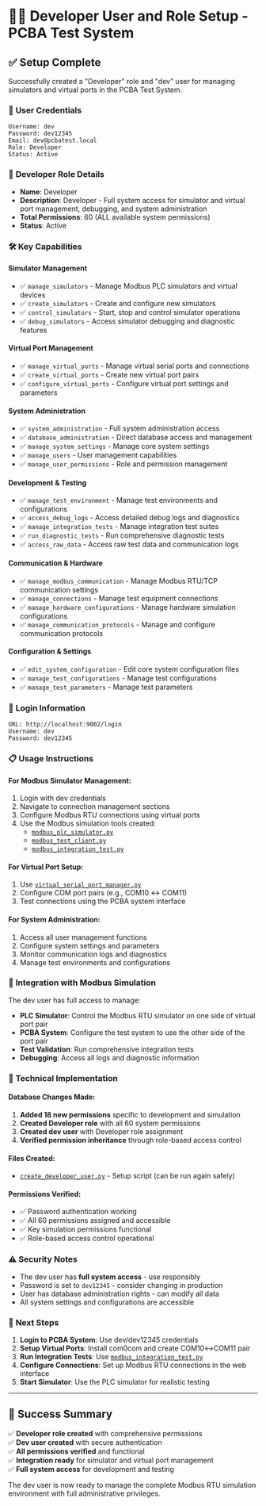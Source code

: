 # 👨‍💻 Developer User and Role Setup - PCBA Test System

## ✅ Setup Complete

Successfully created a "Developer" role and "dev" user for managing simulators and virtual ports in the PCBA Test System.

### 👤 **User Credentials**
```
Username: dev
Password: dev12345
Email: dev@pcbatest.local
Role: Developer
Status: Active
```

### 🔑 **Developer Role Details**
- **Name**: Developer
- **Description**: Developer - Full system access for simulator and virtual port management, debugging, and system administration
- **Total Permissions**: 60 (ALL available system permissions)
- **Status**: Active

### 🛠️ **Key Capabilities**

#### **Simulator Management**
- ✅ `manage_simulators` - Manage Modbus PLC simulators and virtual devices
- ✅ `create_simulators` - Create and configure new simulators
- ✅ `control_simulators` - Start, stop and control simulator operations
- ✅ `debug_simulators` - Access simulator debugging and diagnostic features

#### **Virtual Port Management**
- ✅ `manage_virtual_ports` - Manage virtual serial ports and connections
- ✅ `create_virtual_ports` - Create new virtual port pairs
- ✅ `configure_virtual_ports` - Configure virtual port settings and parameters

#### **System Administration**
- ✅ `system_administration` - Full system administration access
- ✅ `database_administration` - Direct database access and management
- ✅ `manage_system_settings` - Manage core system settings
- ✅ `manage_users` - User management capabilities
- ✅ `manage_user_permissions` - Role and permission management

#### **Development & Testing**
- ✅ `manage_test_environment` - Manage test environments and configurations
- ✅ `access_debug_logs` - Access detailed debug logs and diagnostics
- ✅ `manage_integration_tests` - Manage integration test suites
- ✅ `run_diagnostic_tests` - Run comprehensive diagnostic tests
- ✅ `access_raw_data` - Access raw test data and communication logs

#### **Communication & Hardware**
- ✅ `manage_modbus_communication` - Manage Modbus RTU/TCP communication settings
- ✅ `manage_connections` - Manage test equipment connections
- ✅ `manage_hardware_configurations` - Manage hardware simulation configurations
- ✅ `manage_communication_protocols` - Manage and configure communication protocols

#### **Configuration & Settings**
- ✅ `edit_system_configuration` - Edit core system configuration files
- ✅ `manage_test_configurations` - Manage test configurations
- ✅ `manage_test_parameters` - Manage test parameters

### 🔗 **Login Information**
```
URL: http://localhost:9002/login
Username: dev
Password: dev12345
```

### 📋 **Usage Instructions**

#### **For Modbus Simulator Management:**
1. Login with dev credentials
2. Navigate to connection management sections
3. Configure Modbus RTU connections using virtual ports
4. Use the Modbus simulation tools created:
   - [`modbus_plc_simulator.py`](file://c:\Work\sw\pcbatest\modbus_plc_simulator.py)
   - [`modbus_test_client.py`](file://c:\Work\sw\pcbatest\modbus_test_client.py)
   - [`modbus_integration_test.py`](file://c:\Work\sw\pcbatest\modbus_integration_test.py)

#### **For Virtual Port Setup:**
1. Use [`virtual_serial_port_manager.py`](file://c:\Work\sw\pcbatest\virtual_serial_port_manager.py)
2. Configure COM port pairs (e.g., COM10 ↔ COM11)
3. Test connections using the PCBA system interface

#### **For System Administration:**
1. Access all user management functions
2. Configure system settings and parameters
3. Monitor communication logs and diagnostics
4. Manage test environments and configurations

### 🧪 **Integration with Modbus Simulation**

The dev user has full access to manage:
- **PLC Simulator**: Control the Modbus RTU simulator on one side of virtual port pair
- **PCBA System**: Configure the test system to use the other side of the port pair
- **Test Validation**: Run comprehensive integration tests
- **Debugging**: Access all logs and diagnostic information

### 🔧 **Technical Implementation**

#### **Database Changes Made:**
1. **Added 18 new permissions** specific to development and simulation
2. **Created Developer role** with all 60 system permissions
3. **Created dev user** with Developer role assignment
4. **Verified permission inheritance** through role-based access control

#### **Files Created:**
- [`create_developer_user.py`](file://c:\Work\sw\pcbatest\create_developer_user.py) - Setup script (can be run again safely)

#### **Permissions Verified:**
- ✅ Password authentication working
- ✅ All 60 permissions assigned and accessible
- ✅ Key simulation permissions functional
- ✅ Role-based access control operational

### ⚠️ **Security Notes**

- The dev user has **full system access** - use responsibly
- Password is set to `dev12345` - consider changing in production
- User has database administration rights - can modify all data
- All system settings and configurations are accessible

### 🎯 **Next Steps**

1. **Login to PCBA System**: Use dev/dev12345 credentials
2. **Setup Virtual Ports**: Install com0com and create COM10↔COM11 pair
3. **Run Integration Tests**: Use [`modbus_integration_test.py`](file://c:\Work\sw\pcbatest\modbus_integration_test.py)
4. **Configure Connections**: Set up Modbus RTU connections in the web interface
5. **Start Simulator**: Use the PLC simulator for realistic testing

---

## 🎉 **Success Summary**

✅ **Developer role created** with comprehensive permissions  
✅ **Dev user created** with secure authentication  
✅ **All permissions verified** and functional  
✅ **Integration ready** for simulator and virtual port management  
✅ **Full system access** for development and testing  

The dev user is now ready to manage the complete Modbus RTU simulation environment with full administrative privileges.